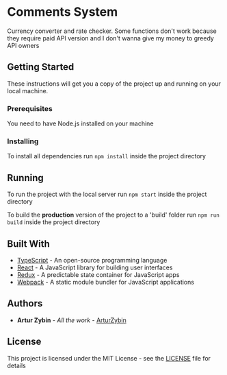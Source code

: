 # Comments System

Currency converter and rate checker. Some functions don't work because they require paid API version and I don't wanna give my money to greedy API owners

## Getting Started

These instructions will get you a copy of the project up and running on your local machine.

### Prerequisites

You need to have Node.js installed on your machine

### Installing

To install all dependencies run ```npm install``` inside the project directory

## Running

To run the project with the local server run ```npm start``` inside the project directory

To build the **production** version of the project to a 'build' folder run ```npm run build``` inside the project directory

## Built With

* [TypeScript](https://www.typescriptlang.org/) - An open-source programming language 
* [React](https://reactjs.org/) - A JavaScript library for building user interfaces
* [Redux](https://redux.js.org) - A predictable state container for JavaScript apps
* [Webpack](https://webpack.js.org/) - A static module bundler for JavaScript applications

## Authors

* **Artur Zybin** - *All the work* - [ArturZybin](https://github.com/ArturZybin)

## License

This project is licensed under the MIT License - see the [LICENSE](LICENSE) file for details